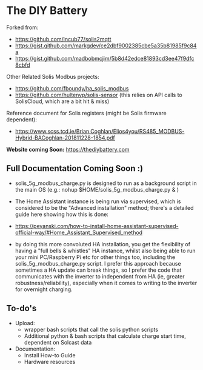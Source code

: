 # The DIY Battery
Forked from:
 - https://github.com/incub77/solis2mqtt
 - https://gist.github.com/markgdev/ce2dbf9002385cbe5a35b81985f9c84a
 - https://gist.github.com/madbobmcjim/5b8d42edce81893cd3ee47f9dfc8cbfd

Other Related Solis Modbus projects:
  - https://github.com/fboundy/ha_solis_modbus
  - https://github.com/hultenvp/solis-sensor (this relies on API calls to SolisCloud, which are a bit hit & miss)


Reference document for Solis registers (might be Solis firmware dependent):
 - https://www.scss.tcd.ie/Brian.Coghlan/Elios4you/RS485_MODBUS-Hybrid-BACoghlan-201811228-1854.pdf

**Website coming Soon:**
https://thediybattery.com

## Full Documentation Coming Soon :)

 - solis_5g_modbus_charge.py is designed to run as a background script in the main OS
(e.g.: nohup $HOME/solis_5g_modbus_charge.py & )

 - The Home Assistant instance is being run via supervised, which is considered to be the "Advanced installation" method; there's a detailed guide here showing how this is done:
  - https://peyanski.com/how-to-install-home-assistant-supervised-official-way/#Home_Assistant_Supervised_method
 - by doing this more convoluted HA installation, you get the flexibility of having a "full bells & whistles" HA instance, whilst also being able to run your mini PC/Raspberry Pi etc for other things too, including the solis_5g_modbus_charge.py script. I prefer this approach because sometimes a HA update can break things, so I prefer the code that communicates with the inverter to independent from HA (ie, greater robustness/reliability), especially when it comes to writing to the inverter for overnight charging.  


## To-do's ##
 - Upload:
   - wrapper bash scripts that call the solis python scripts
   - Additional python & bash scripts that calculate charge start time, dependent on Solcast data
 - Documentation:
   - Install How-to Guide
   - Hardware resources

